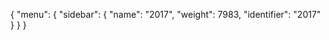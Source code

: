 {
  "menu": {
    "sidebar": {
      "name": "2017",
      "weight": 7983,
      "identifier": "2017"
    }
  }
}
